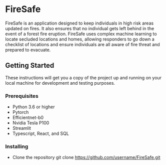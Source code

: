 # FireSafe

FireSafe is an application designed to keep individuals in high risk areas updated on fires. It also ensures that no individual gets left behind in the event of a forest fire eruption. FireSafe uses complex machine learning to locate secluded locations and homes, allowing responders to go down a checklist of locations and ensure individuals are all aware of fire threat and prepared to evacuate.

## Getting Started

These instructions will get you a copy of the project up and running on your local machine for development and testing purposes. 

### Prerequisites

- Python 3.6 or higher
- Pytorch
- Efficientnet-b0
- Nvidia Tesla P100
- Streamlit
- Typescript, React, and SQL

### Installing

- Clone the repository
git clone https://github.com/username/FireSafe.git

